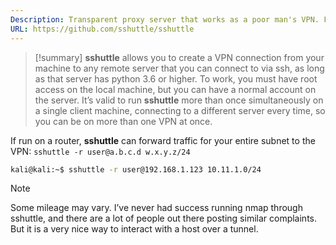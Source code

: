 ```yaml
---
Description: Transparent proxy server that works as a poor man's VPN. Forwards over ssh. Doesn't require admin. Works with Linux and MacOS. Supports DNS tunneling.
URL: https://github.com/sshuttle/sshuttle
---
```


>[!summary]
>**sshuttle** allows you to create a VPN connection from your machine to any remote server that you can connect to via ssh, as long as that server has python 3.6 or higher. To work, you must have root access on the local machine, but you can have a normal account on the server. It’s valid to run **sshuttle** more than once simultaneously on a single client machine, connecting to a different server every time, so you can be on more than one VPN at once.

If run on a router, **sshuttle** can forward traffic for your entire subnet to the VPN: `sshuttle -r user@a.b.c.d w.x.y.z/24`

```bash
kali@kali:~$ sshuttle -r user@192.168.1.123 10.11.1.0/24
```

>[!note]
>Some mileage may vary. I’ve never had success running nmap through sshuttle, and there are a lot of people out there posting similar complaints. But it is a very nice way to interact with a host over a tunnel.
